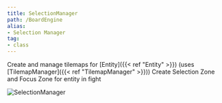```yaml
---
title: SelectionManager
path: /BoardEngine
alias: 
- Selection Manager
tag: 
- class
---
```

Create and manage tilemaps for [Entity]({{< ref "Entity" >}}) (uses [TilemapManager]({{< ref "TilemapManager" >}}))
Create Selection Zone and Focus Zone for entity in fight

![SelectionManager](SelectionManager.svg "SelectionManager")


